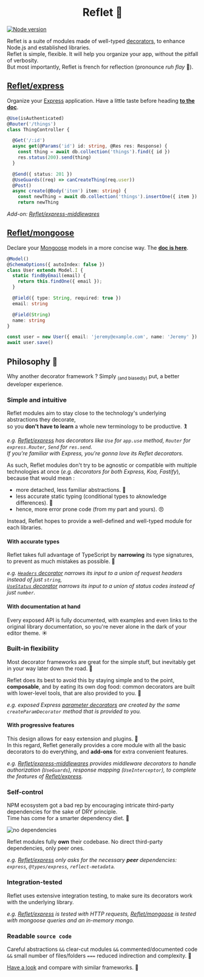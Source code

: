 <h1 align="center">Reflet 💫</h1>

[![Node version](https://img.shields.io/badge/dynamic/json?url=https://raw.githubusercontent.com/jeremyben/reflet/master/package.json&label=Node&query=engines.node&color=green&logo=node.js)](https://nodejs.org)

Reflet is a suite of modules made of well-typed [decorators](https://www.typescriptlang.org/docs/handbook/decorators.html), to enhance Node.js and established libraries.<br>Reflet is simple, flexible. It will help you organize your app, without the pitfall of verbosity.<br>But most importantly, Reflet is french for reflection (pronounce _ruh flay_ 🐔).

## [Reflet/express](./express)

Organize your [Express](https://expressjs.com/) application. Have a little taste before heading **[to the doc](./express/README.MD)**.

```ts
@Use(isAuthenticated)
@Router('/things')
class ThingController {

  @Get('/:id')
  async get(@Params('id') id: string, @Res res: Response) {
    const thing = await db.collection('things').find({ id })
    res.status(200).send(thing)
  }

  @Send({ status: 201 })
  @UseGuards((req) => canCreateThing(req.user))
  @Post()
  async create(@Body('item') item: string) {
    const newThing = await db.collection('things').insertOne({ item })
    return newThing
```

_Add-on: [Reflet/express-middlewares](./express-middlewares)_

## [Reflet/mongoose](./mongoose)

Declare your [Mongoose](https://mongoosejs.com/) models in a more concise way. The **[doc is here](./mongoose/README.MD)**.

```ts
@Model()
@SchemaOptions({ autoIndex: false })
class User extends Model.I {
  static findByEmail(email) {
    return this.findOne({ email });
  }

  @Field({ type: String, required: true })
  email: string

  @Field(String)
  name: string
}

const user = new User({ email: 'jeremy@example.com', name: 'Jeremy' })
await user.save()
```

## Philosophy 📣

Why another decorator framework ? Simply <sub>(and biasedly)</sub> put, a better developer experience.

### Simple and intuitive

Reflet modules aim to stay close to the technology's underlying abstractions they decorate, <br>so you **don't have to learn** a whole new terminology to be productive. 🏌️‍

_e.g. [Reflet/express](./express) has decorators like `Use` for `app.use` method, `Router` for `express.Router`, `Send` for `res.send`.<br>If you're familiar with Express, you're gonna love its Reflet decorators._

As such, Reflet modules don't try to be agnostic or compatible with multiple technologies at once (_e.g. decorators for both Express, Koa, Fastify_), because that would mean :

* more detached, less familiar abstractions. 🤔
* less accurate static typing (conditional types to aknowledge differences). 🤥
* hence, more error prone code (from my part and yours). 😠

Instead, Reflet hopes to provide a well-defined and well-typed module for each libraries.

#### With accurate types

Reflet takes full advantage of TypeScript by **narrowing** its type signatures, to prevent as much mistakes as possible. 🎯

_e.g. [`Headers` decorator](./express/README.MD#request-headers) narrows its input to a union of request headers instead of just `string`, <br>[`UseStatus` decorator](./express-middlewares/README.MD#response-status) narrows its input to a union of status codes instead of just `number`._

#### With documentation at hand

Every exposed API is fully documented, with examples and even links to the original library documentation, so you're never alone in the dark of your editor theme. ☀️

### Built-in flexibility

Most decorator frameworks are great for the simple stuff, but inevitably get in your way later down the road. 🎠

Reflet does its best to avoid this by staying simple and to the point, **composable**, and by eating its own dog food: common decorators are built with lower-level tools, that are also provided to you. 🐎

_e.g. exposed Express [parameter decorators](./express/README.MD#request-properties-injection) are created by the same `createParamDecorator` method that is provided to you._

#### With progressive features

This design allows for easy extension and plugins. 🧩<br>In this regard, Reflet generally provides a core module with all the basic decorators to do everything, and **add-ons** for extra convenient features.

_e.g. [Reflet/express-middlewares](./express-middlewares) provides middleware decorators to handle authorization (`UseGuards`), response mapping (`UseInterceptor`), to complete the features of [Reflet/express](./express)._

### Self-control

NPM ecosystem got a bad rep by encouraging intricate third-party dependencies for the sake of DRY principle. <br>Time has come for a smarter dependency diet. 🍳

![no dependencies](https://img.shields.io/badge/dependencies-none-brightgreen)

Reflet modules fully **own** their codebase. No direct third-party dependencies, only peer ones.

_e.g. [Reflet/express](./express) only asks for the necessary **peer** dependencies: `express`, `@types/express`, `reflect-metadata`._

### Integration-tested

Reflet uses extensive integration testing, to make sure its decorators work with the underlying library.

_e.g. [Reflet/express](./express) is tested with HTTP requests, [Reflet/mongoose](./mongoose) is tested with mongoose queries and an in-memory mongo._

### Readable `source code`

Careful abstractions `&&` clear-cut modules `&&` commented/documented code `&&` small number of files/folders `===` reduced indirection and complexity. 🧵

[Have a look](./express/src) and compare with similar frameworks. 🧶
